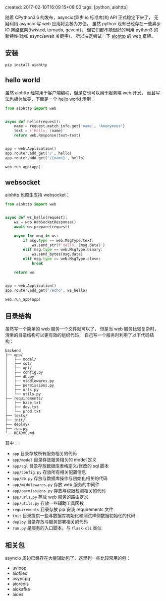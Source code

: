 created: 2017-02-10T16:09:15+08:00
tags: [python, aiohttp]

随着 CPython3.6 的发布，asyncio(异步 io 标准库)的 API 正式稳定下来了，
无疑利用 asyncio 写 web 应用将会极为方便。
虽然 python 现有已经存在一些异步 IO 网络框架(twisted, tornado, gevent)，
但它们都不能很好的利用 python3 的新特性(比如 async/await 关键字)，
所以决定尝试一下 [aiohttp][] 的 web 框架。

[aiohttp]: https://github.com/KeepSafe/aiohttp/


## 安装

```
pip install aiohttp
```


## hello world

虽然 aiohttp 经常用于客户端编程，但是它也可以用于服务端 web 开发，
而且写法也极为优美，下面是一个 hello world 示例：

```python
from aiohttp import web


async def hello(request):
    name = request.match_info.get('name', 'Anonymous')
    text = f'Hello, {name}'
    return web.Response(text=text)


app = web.Application()
app.router.add_get('/', hello)
app.router.add_get('/{name}', hello)

web.run_app(app)
```


## websocket

aiohttp 也原生支持 websocket：

```python
from aiohttp import web


async def ws_hello(request):
    ws = web.WebSocketResponse()
    await ws.prepare(request)

    async for msg in ws:
        if msg.type == web.MsgType.text:
            ws.send_str(f'Hello, {msg.data}')
        elif msg.type == web.MsgType.binary:
            ws.send_bytes(msg.data)
        elif msg.type == web.MsgType.close:
            break

    return ws


app = web.Application()
app.router.add_get('/echo', ws_hello)

web.run_app(app)
```


## 目录结构

虽然写一个简单的 web 服务一个文件就可以了，
但是当 web 服务比较复杂时，清晰的目录结构可以更有效的组织代码，
自己写一个服务时利用了以下代码结构：

```
backend
├── app/
│   ├── model/
│   ├── sql/
│   ├── api/
│   ├── config.py
│   ├── db.py
│   ├── middlewares.py
│   ├── permissions.py
│   ├── urls.py
│   └── utils.py
├── requirements/
│   ├── base.txt
│   ├── dev.txt
│   └── prod.txt
├── tests/
├── init/
├── deploy/
├── run.py
└── README.md
```

其中：

* `app` 目录存放所有服务相关的代码
* `app/model` 目录存放服务相关的 model 定义
* `app/sql` 目录存放数据库表格定义/修改的 sql 脚本
* `app/config.py` 存放所有相关配置信息
* `app/db.py` 存放与数据库操作与初始化相关的代码
* `app/middlewares.py` 存放 web 服务的中间件
* `app/permissions.py` 存放与权限检测相关的代码
* `app/urls.py` 存放 web 服务的路由定义
* `app/utils.py` 存放一些辅助工具函数
* `requirements` 目录存放 pip 安装 requirements 文件
* `init` 目录提供一些与数据库初始化和测试样例数据初始化的代码
* `deploy` 目录存放与服务部署相关的代码
* `run.py` 是服务的入口脚本，与 `flask-cli` 类似


## 相关包

asyncio 周边已经存在大量辅助包了，这里列一些比较常用的包：

* uvloop
* aiofiles
* asyncpg
* aioredis
* aiokafka
* aioes
